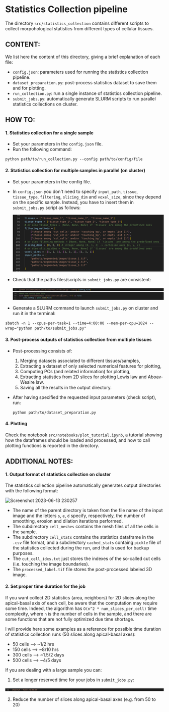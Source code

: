 # Statistics Collection pipeline
The directory `src/statistics_collection` contains different scripts to collect morpohological statistics from different types of cellular tissues.

## CONTENT:
We list here the content of this directory, giving a brief explanation of each file:
- `config.json`: parameters used for running the statistics collection pipeline.
- `dataset_preparation.py`: post-process statistics dataset to save them and for plotting.
- `run_collection.py`: run a single instance of statistics collection pipeline.
- `submit_jobs.py`: automatically generate SLURM scripts to run parallel statistics collections on cluster. 

## HOW TO:
#### 1. Statistics collection for a single sample
- Set your parameters in the `config.json` file.
- Run the following command:

```
python path/to/run_collection.py --config path/to/config/file
```

#### 2. Statistics collection for multiple samples in parallel (on cluster)
- Set your parameters in the config file.
- In `config.json` you don't need to specify `input_path`, `tissue`, `tissue_type`, `filtering`, `slicing_dim` and `voxel_size`, since they depend on the specific sample. Instead, you have to insert them in `submit_jobs.py` script as follows:
  <br>
  
  ![set_user_inputs](https://github.com/AntanasMurelis/EpiStats/blob/main/images/submit_jobs_user_inputs.png)

- Check that the paths files/scripts in `submit_jobs.py` are consistent:
  <br>
  
  ![check_path_1](https://github.com/AntanasMurelis/EpiStats/blob/main/images/info_run_collection_5.png)
  ![check_path_2](https://github.com/AntanasMurelis/EpiStats/blob/main/images/info_run_collection_4.png)

- Generate a SLURM command to launch `submit_jobs.py` on cluster and run it in the terminal:
```
sbatch -n 1 --cpus-per-task=1 --time=4:00:00 --mem-per-cpu=1024 --wrap="python path/to/submit_jobs.py"
```

#### 3. Post-process outputs of statistics collection from multiple tissues
- Post-processing consists of:
  1. Merging datasets associated to different tissues/samples,
  2. Extracting a dataset of only selected numerical features for plotting,
  3. Computing PCs (and related information) for plotting,
  4. Extracting statistics from 2D slices for plotting Lewis law and Aboav-Weaire law.
  5. Saving all the results in the output directory.

- After having specified the requested input parameters (check script), run:
  ```
  python path/to/dataset_preparation.py
  ```

#### 4. Plotting
Check the notebook `src/notebooks/plot_tutorial.ipynb`, a tutorial showing how the dataframes should be loaded and processed, and how to call plotting functions is reported in the directory.


## ADDITIONAL NOTES: 
#### 1. Output format of statistics collection on cluster
The statistics collection pipeline automatically generates output directories with the following format:

![Screenshot 2023-06-13 230257](https://github.com/AntanasMurelis/EpiStats/assets/74301866/36be0a26-b402-4982-b0d5-35c47315d5a4)

- The name of the parent directory is taken from the file name of the input image and the letters `s`, `e`, `d` specify, respectively, the number of smoothing, erosion and dilation iterations performed.
- The subdirectory `cell_meshes` contains the mesh files of all the cells in the sample. 
- The subdirectory `cell_stats` contains the statistics dataframe in the `.csv` file format, and a subdirectory `cached_stats` containg `pickle` file of the statistics collected during the run, and that is used for backup purposes.
- The `cut_cell_idxs.txt` just stores the indexes of the so-called cut cells (i.e. touching the image boundaries).
- The `processed_label.tif` file stores the post-processed labeled 3D image. 

#### 2. Set proper time duration for the job
If you want collect 2D statistics (area, neighbors) for 2D slices along the apical-basal axis of each cell, be aware that the computation may require some time. Indeed, the algorithm has `O(n^2 * num_slices_per_cell)` time complexity, where `n` is the number of cells in the sample, and there are some functions that are not fully optimized due time shortage.

I will provide here some examples as a reference for possible time duration of statistics collection runs (50 slices along apical-basal axes):

- 50 cells --> ~1/2 hrs
- 150 cells --> ~8/10 hrs
- 300 cells --> ~1.5/2 days
- 500 cells --> ~4/5 days

If you are dealing with a large sample you can:
1. Set a longer reserved time for your jobs in `submit_jobs.py`:
   
![check_path_2](https://github.com/AntanasMurelis/EpiStats/blob/main/images/info_run_collection_6.png)

2. Reduce the number of slices along apical-basal axes (e.g. from 50 to 20)


